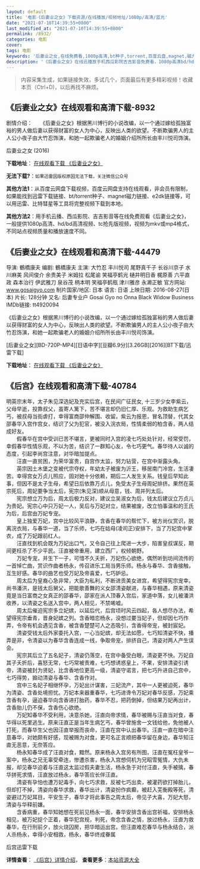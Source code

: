 ```yaml
---
layout: default
title: '电影《后妻业之女》下载资源/在线播放/视频地址/1080p/高清/蓝光'
date: "2021-07-10T14:39:55+0800"
last_modified_at: "2021-07-10T14:39:55+0800"
permalink: /8932/
categories: 电影
cover:
tags: 电影
keywords: '后妻业之女,在线免费看,1080p高清,bt种子,torrent,百度云盘,magnet,磁力链,迅雷下载资源'
description: '《后妻业之女》在线云播放手机西瓜影院吉吉影音免费看，1080p高清bd/hd未删减完整版和tc抢先枪版，mkv/mp4格式，附带bt/torrent种子、magnet/磁力链、百度云盘、网盘资源迅雷下载链接'
---
```


>内容采集生成，如果链接失效，多试几个，页面最后有更多精彩视频！收藏本页（Ctrl+D)，以后再找不麻烦。


## 《后妻业之女》在线观看和高清下载-8932

剧情介绍：　　《后妻业之女》根据黑川博行的小说改编，以一个通过嫁给孤独富裕的男人做后妻以获得财富的女人为中心，反映出人类的欲望。不断欺骗男人的主人公小夜子由大竹忍饰演，和她一起欺骗老人的婚姻介绍所所长由丰川悦司饰演。


后妻业之女 (2016)

**下载地址**： [在线观看下载 《后妻业之女》](https://www.btbtdy.me/btdy/dy10209.html) 


**无法下载?**：`如果迅雷因版权原因无法下载，关注微信公众号 `

**其他方法1**：从百度云网盘下载视频，百度云网盘支持在线观看，非会员有限制，如果能找到迅雷下载链接、bt/torrent种子、magnet磁力链接、e2dk链接等，可以用迅雷、比特彗星等工具将完整视频下载到本地。

**其他方法2**：用手机云播、西瓜影院、吉吉影音等在线免费观看《后妻业之女》，一般提供1080p高清、hd/bd高清视频、tc抢先版视频，视频为mkv或mp4格式，不同站点视频质量和播放速度不同。


## 《后妻业之女》在线观看和高清下载-44479

导演: 鶴橋康夫 编剧: 鶴橋康夫 主演: 大竹忍 丰川悦司 尾野真千子 长谷川京子 水川麻美 风间俊介 余贵美子 米姆拉 松尾谕 笑福亭鹤光 樋井明日香 梶原善 六平直政 森本治行 伊武雅刀 泉谷茂 柄本明 笑福亭鹤瓶 津川雅彦 永濑正敏 官方网站: www.gosaigyo.com 制片国家/地区: 日本 语言: 日语 上映日期: 2016-08-27(日本) 片长: 128分钟 又名: 后妻专业户 Gosai Gyo no Onna Black Widow Business IMDb链接: tt4920094

《后妻业之女》根据黑川博行的小说改编，以一个通过嫁给孤独富裕的男人做后妻以获得财富的女人为中心，反映出人类的欲望。不断欺骗男人的主人公小夜子由大竹忍饰演，和她一起欺骗老人的婚姻介绍所所长由丰川悦司饰演。


[后妻业之女][BD-720P-MP4][日语中字][豆瓣6.9分][3.26GB][2016][BT下载/迅雷下载]

**下载地址**： [在线观看下载 《后妻业之女》](https://www.btdx8.com/torrent/gosai_gyo_no_onna_2016.html) 


## 《后宫》在线观看和高清下载-40784

明英宗末年，太子朱见深选妃及充实后宫，在民间广征民女, 十三岁少女李紫云，父母早逝，投靠叔父，虽寄人篱下，苦不堪言却仍旧仁厚、乐观。为救助生病乞丐，被叔母当街虐打，幸得富商邵仲解围、收留。紫云为报恩，冒名顶替，代其女邵春华入宫作宫女，结识了父为犯官，被没入浣衣局，性情柔弱的柏含香，两人结成好友。<br />　　假春华在宫中受训已苦不堪言，更被同时入宫的凌七巧处处针对，经常受罚，幸假春华性情乐观，不以为苦，结识了一群知心友，令七巧更气。春华待人以诚的态度，引起李尚宫注意，对华暗加提点。<br />　　汪直一直贫困，为荣华富贵，自宫作太监，努力钻营，在宫中渐露头角。<br />　　英宗因土木堡之变被代宗夺权，年幼太子被废为沂王，移居南门冷宫，生活凄苦。幸得宫女万贞儿照应，固对她十分依赖，期后二人发生关系。钱皇后早知此事，但因不是太子生母，希望日后依靠万贞儿，免受太子生母周妃排挤。果然在英宗死后，周妃要争当太后，宪宗(朱见深)顺从母意，钱、周并列太后。<br />　　宪宗想立万为后，周太后极力反对，建议立吴淑女为后，钱太后建议立万贞儿为贵妃。宪宗心中只万妃一人，吴后与万妃对立，结果被废，改立怕事温和的王氏为后，后宫由万妃专宠。<br />　　皇上独爱万妃，宫中比较风平浪静，含香在春华的帮忙下，被方尚仪赏识，脱离浣衣局，与春华一道，当了乐师，七巧在姑母(凌司正)安排下，当了万妃宫中掌衣，成了万妃跟前红人。<br />　　汪直找到机会既为万妃出口气，又令自己往上爬进一大步，陷害皇叔谋反，期间更枉杀了不少平民。汪直被帝重用，建立西厂，权倾朝野。<br />　　万妃专宠，并生下一子，可惜不久夭折，万妃伤心欲绝，偶然听到坊间流传的一首悼亡曲，赏识作曲者杨永，传召进乐工局当男乐师。杨永与春华、含香接触，互生好感。春华的曲艺也受万妃及帝喜爱，七巧妒忌。<br />　　周太后为皇裔心急非常，大臣为私利，不断进贡美女进宫，希望得宪宗宠幸。尚书潘洪，是钱太后舅父，把能歌善舞的义女邵清姿献进，与春华相遇，原来清姿竟是当日富商之女真正的邵春华，邵家在派人顶春入宫后，家道中落，女儿被潘洪收养，以清姿之名送入宫中，两人相见，不禁唏嘘。<br />　　周太后催迫宪宗多立妃嫔，以延后代，后宫顷时风云四起，各人想尽办法，希望得宪宗垂青，晋身妃嫔之列。含香暗恋杨永，没想过要当妃子，但却因七巧作弄，令帝有机会遇见含香，被含香楚楚可人之态吸引，含香得帝宠，被封宸妃。<br />　　清姿受钱太后外家委托入宫，一心当妃嫔，却无法如愿，七巧知清姿不快，播弄是非，令清姿以为春华含香连成一线，争取帝宠，排挤自己，清姿对两人产生误会。<br />　　宪宗其后立了五名妃子，清姿仍落空，在宫中备受白眼，清姿更不快。万妃自其子夭折后，喜怒无常，七巧常被责难，七巧想诱惑皇上，不果，安排清姿引诱帝，清姿被封为贤妃，比含香地位更高一级，清姿守诺言，把七巧升进自己宫中，七巧得势，搧动清姿与春华、含香作对。<br />　　宫中三名妃子相继怀孕，万妃出计谋害，三妃流产，其中一人更被迫死，春华为清姿、含香处境担忧。万妃本来器重春华，七巧进谗令万妃对春华反感，万妃乘含香有孕，逼迫春华向含香进打胎药，春华不忍，把药倒掉，但结果万妃再出计，含香胎儿仍不保，含香伤心欲绝。<br />　　万妃知春华不受利用，决意杀她，汪直向帝求情，春华被赐与汪直当对食，春华得以死里逃生。原来汪直正是当年生病乞丐，春华曾施舍一文钱给他，免他被人打死，而春华生父也因汪直举报而丧命，汪直在宫中认出春华。汪直一直在暗中注意春华，对她颇有好感，现被赐为对食，更可名正言顺把春华留在身边，春华知汪直无恶意，无奈答应。<br />　　杨永知春华成了汪直对食，黯然。原来杨永入宫另有所图，汪直在冤枉皇爷一案中，杨永之兄无辜受牵连，惨遭杀害，杨永入宫想伺机为兄昭雪冤情，大仇未报，却见春华迫着与汪直这太监过假夫妻生活，杨永急于对付汪直，失手被擒，春华拼死求情，汪直放过杨永，春华答应长伴汪直。<br />　　清姿有孕怕也遭万妃毒手，向七巧求救，反被七巧出卖，被灌药欲打掉胎儿，但却打不掉，清姿向春华求救，春华出计，清姿扮作疯癫，被赶入芜衡殿等死，清姿避过万妃耳目，平安生子，春华才将此事告之周太后，帝见子大喜，万妃大怒，清姿与华释前嫌。<br />　　含香病重，春华知她想在死前见杨永一面，春华安排含香出宫祈福，安排杨永相见，被万妃捉个正着，春华犯宫规，判死，帝念含香之情，放过杨永，汪直为救春华，在行刑前夕，放火烧囚房，把华暗运出宫。但汪直难忍春华与杨永结合，派人杀杨永，幸得小安相救，杨永，春华终成眷属


后宫迅雷下载

**详情查看**： [《后宫》详情介绍](/movie/40784/)， **查看更多**：[本站资源大全](/movie/t/all/)

